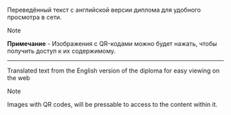 Переведённый текст с английской версии диплома для удобного просмотра в сети.

> [!NOTE]
> **Примечание** - Изображения с QR-кодами можно будет нажать, чтобы получить доступ к их содержимому.

_________________________________________________________________________________________________________________________________________________________________________________________________________________

Translated text from the English version of the diploma for easy viewing on the web

> [!NOTE]
> Images with QR codes, will be pressable to access to the content within it.
